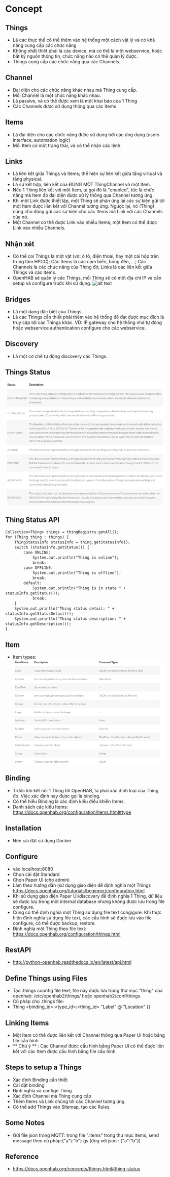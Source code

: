 # Concept
## Things
  - Là các thực thể có thể thêm vào hệ thống một cách vật lý và có khả năng cung cấp các chức năng
  - Không nhất thiêt phải là các device, mà có thể là một webservice, hoặc bất kỳ nguồn thông tin, chức năng nào có thể quản lý được.
  - Things cung cấp các chức năng qua các Channels.
## Channel
  - Đại diện cho các chức năng khác nhau mà Thing cung cấp.
  - Mỗi Channel là một chức năng khác nhau.
  - Là passive, và có thể được xem là một khai báo của 1 Thing
  - Các Channels được sử dụng thông qua các Items
## Items
  - Là đại diện cho các chức năng được sử dụng bới các ứng dụng (users interface, automation logic)
  - Mỗi Item có một trạng thái, và có thể nhận các lệnh.
## Links
  - Là liên kết giữa Things và Items; thể hiện sự liên kết giữa tầng virtual và tầng physical.
  - Là sự kết hợp, liên kết của ĐÚNG MỘT ThingChannel và một Item.
  - Nếu 1 Thing liên kết với một Item, ta gọi đó là "enabled", tức là chức năng mà Item đó đại diện được xử lý thông qua Channel tương ứng.
  - Khi một Link được thiết lập, một Thing sẽ phản ứng lại các sự kiện gửi tới một Item được liên kết với Channel tương ứng. Ngược lại, nó (Thing) cũng chủ động gửi các sự kiện cho các Items mà Link với các Channels của nó.
  - Một Channel có thể được Link vào nhiều Items; một Item có thể được Link vào nhiều Channels.
## Nhận xét
  - Có thể coi Things là một vật (vd: ô tô, điện thoại, hay một cái hộp trên trung tâm HPCC); Các Items là các cảm biến, bóng đèn, ...; Các Channels là các chức năng của Thing đó; Links là các liên kết giữa Things và các Items.
  - OpenHAB sẽ quản lý các Things, mỗi Thing sẽ có một địa chỉ IP và cần setup và configure trước khi sử dụng.
![alt text](https://docs.openhab.org/concepts/images/thing-devices-1.png)

## Bridges
  - Là một dạng đặc biệt của Things.
  - Là các Things cần thiết phải thêm vào hệ thống để đạt được mục đích là truy cập tới các Things khác. VD: IP gateway cho hệ thống nhà tự động hoặc webservice authentication configure cho các webservice.

## Discovery
  - Là một cơ chế tự động discovery các Things.
  
## Things Status
![alt text](https://github.com/hamhochoi/K59_training/blob/master/Things_status.png?raw=true)
  
## Thing Status API
```
Collection<Thing> things = thingRegistry.getAll();
for (Thing thing : things) {
    ThingStatusInfo statusInfo = thing.getStatusInfo();
    switch (statusInfo.getStatus()) {
        case ONLINE:
            System.out.println("Thing is online");
            break;
        case OFFLINE:
            System.out.println("Thing is offline");
            break;
        default:
            System.out.println("Thing is in state " + statusInfo.getStatus());
            break;
    }
    System.out.println("Thing status detail: " + statusInfo.getStatusDetail());
    System.out.println("Thing status description: " + statusInfo.getDescription());
}
```
## Item
  - Item types: 
![](https://github.com/hamhochoi/K59_training/blob/master/Item%20types.png?raw=true)

## Binding
  - Trước khi kết nối 1 Thing tới OpenHAB, ta phải xác định loại của Thing đó. Việc xác định này được gọi là binding.
  - Có thể hiểu Binding là xác định kiểu điều khiển Items.
  - Danh sách các kiểu Items: https://docs.openhab.org/configuration/items.html#type
## Installation 
  - Nên cài đặt sử dụng Docker
  
## Configure   
  - vào localhost:8080
  - Chọn cài đặt Standard
  - Chọn Paper UI (cho admin)
  - Làm theo hướng dẫn (sử dụng giao diện để định nghĩa một Thing): https://docs.openhab.org/tutorials/beginner/configuration.html
  - Khi sử dụng giao diện Paper UI/discovery để định nghĩa 1 Thing, dữ liệu sẽ được lưu trong một internal database nhưng không được lưu trong file configure.
  - Cũng có thể định nghĩa một Thing sử dụng file text congigure. Khi thực hiện định nghĩa sử dụng file text, các cấu hình sẽ được lưu vào file configure, có thể được backup, restore.
  - Định nghĩa một Thing theo file text: https://docs.openhab.org/configuration/things.html
  
## RestAPI
  - http://python-openhab.readthedocs.io/en/latest/api.html
  
## Define Things using Files
  - Tạo .things coonfig file text; file này được lưu trong thư mục "thing" của openhab:  /etc/openhab2/things/ hoặc openhab2/conf/things.
  - Cú pháp cho .things file:
  - Thing <binding_id>:<type_id>:<thing_id> "Label" @ "Location" {<parameters>}
  
## Linking Items
  - Một Item có thể được liên kết với Channel thông qua Paper UI hoặc bằng file cấu hình
  - ** Chú ý ** : Các Channel được cấu hình bằng Paper UI có thể được liên kết với các Item được cấu hình bằng file cấu hình.

## Steps to setup a Things
  - Xác định Binding cần thiết
  - Cài đặt binding
  - Định nghĩa và confige Thing
  - Xác định Channel mà Thing cung cấp
  - Thêm Items và Link chúng tới các Channel tương ứng.
  - Có thể add Things vào Sitemap, tạo các Rules.

## Some Notes
  - Gửi file json trong MQTT: trong file ".items" trong thư mục items, send message theo cú pháp:{\"a\"\\:\"b\"} gs (ứng với json : {"a":"b"})

## Reference
  - https://docs.openhab.org/concepts/things.html#thing-status
